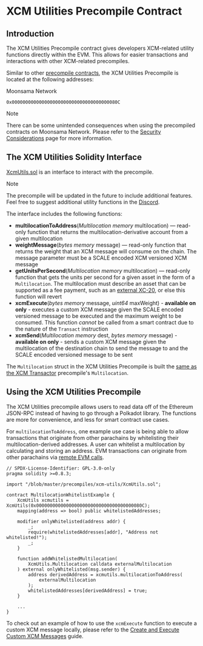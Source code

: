 # XCM Utilities Precompile Contract

## Introduction

The XCM Utilities Precompile contract gives developers XCM-related utility functions directly within the EVM. This allows for easier transactions and interactions with other XCM-related precompiles.

Similar to other [precompile contracts](builders/pallets-precompiles/precompiles/), the XCM Utilities Precompile is located at the following addresses:

Moonsama Network

```
0x000000000000000000000000000000000000080C

```

Note

There can be some unintended consequences when using the precompiled contracts on Moonsama Network. Please refer to the [Security Considerations](builders/get-started/eth-compare/security) page for more information.

## The XCM Utilities Solidity Interface

[XcmUtils.sol](/blob/master/precompiles/xcm-utils/XcmUtils.sol) is an interface to interact with the precompile.

Note

The precompile will be updated in the future to include additional features. Feel free to suggest additional utility functions in the [Discord](https://discord.gg/PfpUATX).

The interface includes the following functions:

- **multilocationToAddress**(*Multilocation memory* multilocation) — read-only function that returns the multilocation-derivative account from a given multilocation
- **weightMessage**(*bytes memory* message) — read-only function that returns the weight that an XCM message will consume on the chain. The message parameter must be a SCALE encoded XCM versioned XCM message
- **getUnitsPerSecond**(*Multilocation memory* multilocation) — read-only function that gets the units per second for a given asset in the form of a `Multilocation`. The multilocation must describe an asset that can be supported as a fee payment, such as an [external XC-20](builders/interoperability/xcm/xc20/overview/#external-xc20s), or else this function will revert
- **xcmExecute**(*bytes memory* message, *uint64* maxWeight) - **available on  only** - executes a custom XCM message given the SCALE encoded versioned message to be executed and the maximum weight to be consumed. This function *cannot* be called from a smart contract due to the nature of the `Transact` instruction
- **xcmSend**(*Multilocation memory* dest, *bytes memory* message) - **available on  only** - sends a custom XCM message given the multilocation of the destination chain to send the message to and the SCALE encoded versioned message to be sent

The `Multilocation` struct in the XCM Utilities Precompile is built the [same as the XCM Transactor](builders/interoperability/xcm/xcm-transactor#building-the-precompile-multilocation) precompile's `Multilocation`.

## Using the XCM Utilities Precompile

The XCM Utilities precompile allows users to read data off of the Ethereum JSON-RPC instead of having to go through a Polkadot library. The functions are more for convenience, and less for smart contract use cases.

For `multilocationToAddress`, one example use case is being able to allow transactions that originate from other parachains by whitelisting their multilocation-derived addresses. A user can whitelist a multilocation by calculating and storing an address. EVM transactions can originate from other parachains via [remote EVM calls](builders/interoperability/xcm/remote-evm-calls).

```
// SPDX-License-Identifier: GPL-3.0-only
pragma solidity >=0.8.3;

import "/blob/master/precompiles/xcm-utils/XcmUtils.sol";

contract MultilocationWhitelistExample {
    XcmUtils xcmutils = XcmUtils(0x000000000000000000000000000000000000080C);
    mapping(address => bool) public whitelistedAddresses;

    modifier onlyWhitelisted(address addr) {
        _;
        require(whitelistedAddresses[addr], "Address not whitelisted!");
        _;
    }

    function addWhitelistedMultilocation(
        XcmUtils.Multilocation calldata externalMultilocation
    ) external onlyWhitelisted(msg.sender) {
        address derivedAddress = xcmutils.multilocationToAddress(
            externalMultilocation
        );
        whitelistedAddresses[derivedAddress] = true;
    }

    ...
}

```

To check out an example of how to use the `xcmExecute` function to execute a custom XCM message locally, please refer to the [Create and Execute Custom XCM Messages](builders/interoperability/xcm/send-execute-xcm/#execute-xcm-utils-precompile) guide.
